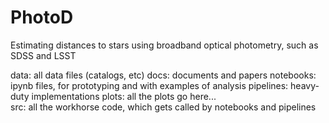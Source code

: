 # PhotoD
Estimating distances to stars using broadband optical photometry, such as SDSS and LSST


data: all data files (catalogs, etc)
docs: documents and papers
notebooks: ipynb files, for prototyping and with examples of analysis
pipelines: heavy-duty implementations 
plots: all the plots go here...		
src: all the workhorse code, which gets called by notebooks and pipelines
